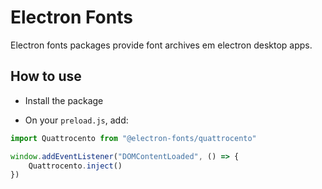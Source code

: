 # Electron Fonts

Electron fonts packages provide font archives em electron desktop apps.

## How to use

* Install the package

* On your `preload.js`, add:

```ts
import Quattrocento from "@electron-fonts/quattrocento"

window.addEventListener("DOMContentLoaded", () => {
    Quattrocento.inject()
})
```